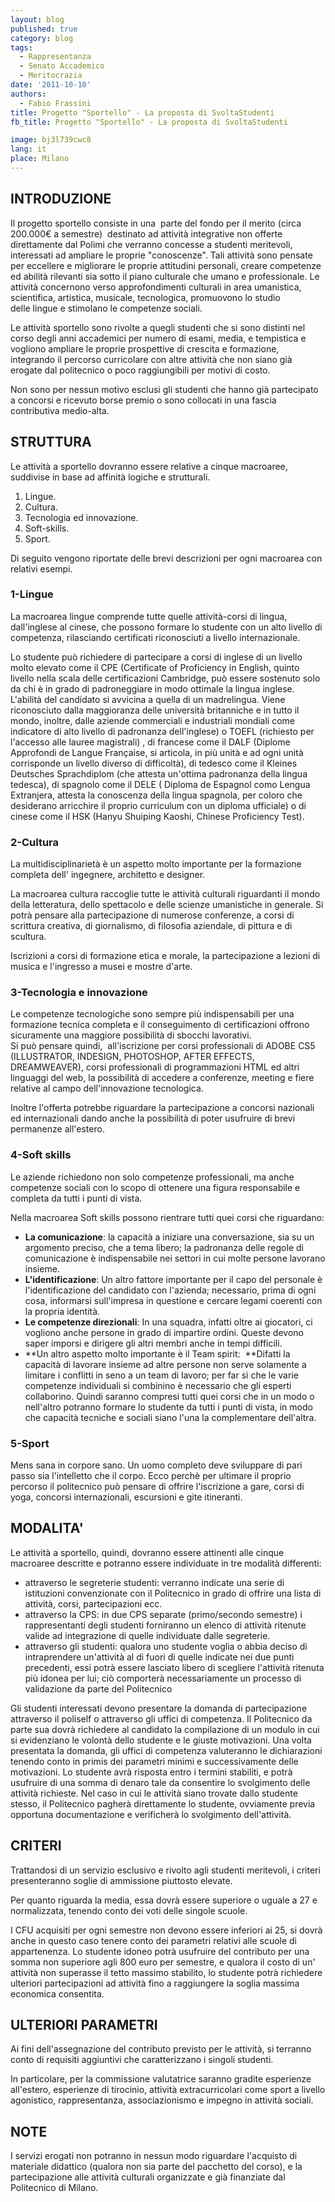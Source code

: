 ```yaml
---
layout: blog
published: true
category: blog
tags:
  - Rappresentanza
  - Senato Accademico
  - Meritocrazia
date: '2011-10-10'
authors:
  - Fabio Frassini
title: Progetto "Sportello" - La proposta di SvoltaStudenti
fb_title: Progetto "Sportello" - La proposta di SvoltaStudenti

image: bj3l739cwc8
lang: it
place: Milano
---
```


INTRODUZIONE
------------

Il progetto sportello consiste in una  parte del fondo per il merito (circa 200.000€ a semestre)  destinato ad attività integrative non offerte direttamente dal Polimi che verranno concesse a studenti meritevoli, interessati ad ampliare le proprie "conoscenze". Tali attività sono pensate per eccellere e migliorare le proprie attitudini personali, creare competenze ed abilità rilevanti sia sotto il piano culturale che umano e professionale. Le attività concernono verso approfondimenti culturali in area umanistica, scientifica, artistica, musicale, tecnologica, promuovono lo studio delle lingue e stimolano le competenze sociali.   

Le attività sportello sono rivolte a quegli studenti che si sono distinti nel corso degli anni accademici per numero di esami, media, e tempistica e vogliono ampliare le proprie prospettive di crescita e formazione, integrando il percorso curricolare con altre attività che non siano già erogate dal politecnico o poco raggiungibili per motivi di costo. 

Non sono per nessun motivo esclusi gli studenti che hanno già partecipato a concorsi e ricevuto borse premio o sono collocati in una fascia contributiva medio-alta.

STRUTTURA
---------

Le attività a sportello dovranno essere relative a cinque macroaree, suddivise in base ad affinità logiche e strutturali.

1.  Lingue.
2.  Cultura.
3.  Tecnologia ed innovazione.
4.  Soft-skills.
5.  Sport.

Di seguito vengono riportate delle brevi descrizioni per ogni macroarea con relativi esempi.

### 1-Lingue

La macroarea lingue comprende tutte quelle attività-corsi di lingua, dall'inglese al cinese, che possono formare lo studente con un alto livello di competenza, rilasciando certificati riconosciuti a livello internazionale.

Lo studente può richiedere di partecipare a corsi di inglese di un livello molto elevato come il CPE (Certificate of Proficiency in English, quinto livello nella scala delle certificazioni Cambridge, può essere sostenuto solo da chi è in grado di padroneggiare in modo ottimale la lingua inglese. L'abilità del candidato si avvicina a quella di un madrelingua. Viene riconosciuto dalla maggioranza delle università britanniche e in tutto il mondo, inoltre, dalle aziende commerciali e industriali mondiali come indicatore di alto livello di padronanza dell'inglese) o TOEFL (richiesto per l'accesso alle lauree magistrali) , di francese come il DALF (Diplome Approfondi de Langue Française, si articola, in più unità e ad ogni unità corrisponde un livello diverso di difficoltà), di tedesco come il Kleines Deutsches Sprachdiplom (che attesta un'ottima padronanza della lingua tedesca), di spagnolo come il DELE ( Diploma de Espagnol como Lengua Extranjera, attesta la conoscenza della lingua spagnola, per coloro che desiderano arricchire il proprio curriculum con un diploma ufficiale) o di cinese come il HSK (Hanyu Shuiping Kaoshi, Chinese Proficiency Test).

### 2-Cultura

La multidisciplinarietà è un aspetto molto importante per la formazione completa dell' ingegnere, architetto e designer.

La macroarea cultura raccoglie tutte le attività culturali riguardanti il mondo della letteratura, dello spettacolo e delle scienze umanistiche in generale. Si potrà pensare alla partecipazione di numerose conferenze, a corsi di scrittura creativa, di giornalismo, di filosofia aziendale, di pittura e di scultura.

Iscrizioni a corsi di formazione etica e morale, la partecipazione a lezioni di musica e l'ingresso a musei e mostre d'arte.

### 3-Tecnologia e innovazione

Le competenze tecnologiche sono sempre più indispensabili per una formazione tecnica completa e il conseguimento di certificazioni offrono sicuramente una maggiore possibilità di sbocchi lavorativi.  
Si può pensare quindi,  all'iscrizione per corsi professionali di ADOBE CS5 (ILLUSTRATOR, INDESIGN, PHOTOSHOP, AFTER EFFECTS, DREAMWEAVER), corsi professionali di programmazioni HTML ed altri linguaggi del web, la possibilità di accedere a conferenze, meeting e fiere relative al campo dell'innovazione tecnologica.

Inoltre l'offerta potrebbe riguardare la partecipazione a concorsi nazionali ed internazionali dando anche la possibilità di poter usufruire di brevi permanenze all'estero.

### 4-Soft skills

Le aziende richiedono non solo competenze professionali, ma anche competenze sociali con lo scopo di ottenere una figura responsabile e completa da tutti i punti di vista.

Nella macroarea Soft skills possono rientrare tutti quei corsi che riguardano:

*   **La comunicazione**: la capacità a iniziare una conversazione, sia su un argomento preciso, che a tema libero; la padronanza delle regole di comunicazione è indispensabile nei settori in cui molte persone lavorano insieme.
*   **L'identificazione**: Un altro fattore importante per il capo del personale è l'identificazione del candidato con l'azienda; necessario, prima di ogni cosa, informarsi sull'impresa in questione e cercare legami coerenti con la propria identità.
*   **Le competenze direzionali**: In una squadra, infatti oltre ai giocatori, ci vogliono anche persone in grado di impartire ordini. Queste devono saper imporsi e dirigere gli altri membri anche in tempi difficili.
*   **Un altro aspetto molto importante è il Team spirit:  **Difatti la capacità di lavorare insieme ad altre persone non serve solamente a limitare i conflitti in seno a un team di lavoro; per far sì che le varie competenze individuali si combinino è necessario che gli esperti collaborino. Quindi saranno compresi tutti quei corsi che in un modo o nell'altro potranno formare lo studente da tutti i punti di vista, in modo che capacità tecniche e sociali siano l'una la complementare dell'altra.

### 5-Sport

Mens sana in corpore sano. Un uomo completo deve sviluppare di pari passo sia l'intelletto che il corpo. Ecco perchè per ultimare il proprio percorso il politecnico può pensare di offrire l'iscrizione a gare, corsi di yoga, concorsi internazionali, escursioni e gite itineranti.

MODALITA'
---------

Le attività a sportello, quindi, dovranno essere attinenti alle cinque macroaree descritte e potranno essere individuate in tre modalità differenti:  

*   attraverso le segreterie studenti: verranno indicate una serie di istituzioni convenzionate con il Politecnico in grado di offrire una lista di attività, corsi, partecipazioni ecc.
*   attraverso la CPS: in due CPS separate (primo/secondo semestre) i rappresentanti degli studenti forniranno un elenco di attività ritenute valide ad integrazione di quelle individuate dalle segreterie.
*   attraverso gli studenti: qualora uno studente voglia o abbia deciso di intraprendere un'attività al di fuori di quelle indicate nei due punti precedenti, essi potrà essere lasciato libero di scegliere l'attività ritenuta più idonea per lui; ciò comporterà necessariamente un processo di validazione da parte del Politecnico

Gli studenti interessati devono presentare la domanda di partecipazione attraverso il poliself o attraverso gli uffici di competenza. Il Politecnico da parte sua dovrà richiedere al candidato la compilazione di un modulo in cui si evidenziano le volontà dello studente e le giuste motivazioni. Una volta presentata la domanda, gli uffici di competenza valuteranno le dichiarazioni tenendo conto in primis dei parametri minimi e successivamente delle motivazioni. Lo studente avrà risposta entro i termini stabiliti, e potrà usufruire di una somma di denaro tale da consentire lo svolgimento delle attività richieste. Nel caso in cui le attività siano trovate dallo studente stesso, il Politecnico pagherà direttamente lo studente, ovviamente previa opportuna documentazione e verificherà lo svolgimento dell'attività.

CRITERI
-------

Trattandosi di un servizio esclusivo e rivolto agli studenti meritevoli, i criteri presenteranno soglie di ammissione piuttosto elevate.

Per quanto riguarda la media, essa dovrà essere superiore o uguale a 27 e normalizzata, tenendo conto dei voti delle singole scuole. 

I CFU acquisiti per ogni semestre non devono essere inferiori ai 25, si dovrà anche in questo caso tenere conto dei parametri relativi alle scuole di appartenenza. Lo studente idoneo potrà usufruire del contributo per una somma non superiore agli 800 euro per semestre, e qualora il costo di un' attività non superasse il tetto massimo stabilito, lo studente potrà richiedere ulteriori partecipazioni ad attività fino a raggiungere la soglia massima economica consentita.

ULTERIORI PARAMETRI
-------------------

Ai fini dell'assegnazione del contributo previsto per le attività, si terranno conto di requisiti aggiuntivi che caratterizzano i singoli studenti.

In particolare, per la commissione valutatrice saranno gradite esperienze all'estero, esperienze di tirocinio, attività extracurricolari come sport a livello agonistico, rappresentanza, associazionismo e impegno in attività sociali.

NOTE
----

I servizi erogati non potranno in nessun modo riguardare l'acquisto di materiale didattico (qualora non sia parte del pacchetto del corso), e la partecipazione alle attività culturali organizzate e già finanziate dal Politecnico di Milano.
